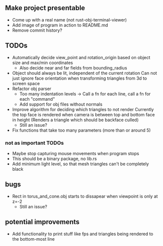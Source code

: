 ## Make project presentable
- Come up with a real name (not rust-obj-terminal-viewer)
- Add image of program in action to README.md
- Remove commit history?

## TODOs
 - Automatically decide view_point and rotation_origin based on object size and max/min coordinates
    - Also decide near and far fields from bounding_radius
 - Object should always be lit, independent of the current rotation
   Can not just ignore face orientation when transforming triangles from 3d to screen space
 - Refactor obj parser
    - Too many indentation levels -> Call a fn for each line, call a fn for each "command"
    - Add support for obj files without normals
 - Improve algorithm for deciding which triangles to not render
    Currently the top face is rendered when camera is between top and bottom face in height
    (Renders a triangle which should be backface culled)
    - Still an issue?
 - Fix functions that take too many parameters (more than or around 5)

### not as important TODOs
 - Maybe stop capturing mouse movements when program stops
 - This should be a binary package, no lib.rs
 - Add minimum light level, so that mesh triangles can't be completely black

## bugs
 - Rect in torus_and_cone.obj starts to dissapear when viewpoint is only at z=-2
   - Still an issue?


## potential improvements
 - Add functionality to print stuff like fps and triangles being rendered to the bottom-most line
